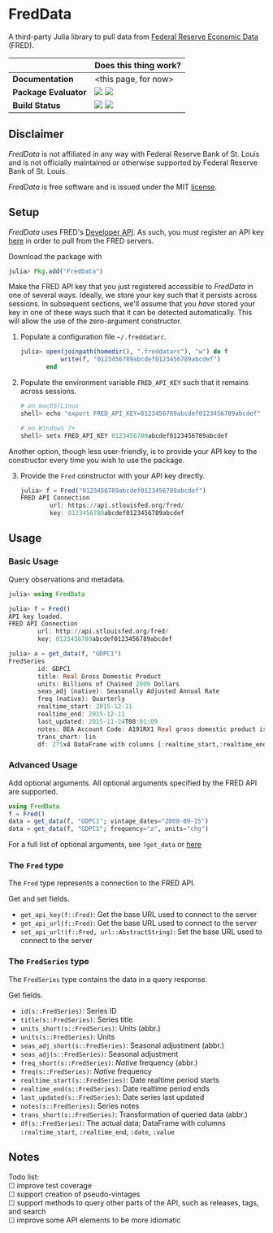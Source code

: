 # FredData

A third-party Julia library to pull data from
[Federal Reserve Economic Data](https://research.stlouisfed.org/fred2/) (FRED).

|                         | Does this thing work?                                             |
| ----------------------- | :---------------------------------------------------------------- |
| **Documentation**       | \<this page, for now\>                                            |
| **Package Evaluator**   | [![][pkg-0.4-img]][pkg-0.4-url] [![][pkg-0.5-img]][pkg-0.5-url]   |
| **Build Status**        | [![][travis-img]][travis-url] [![][appveyor-img]][appveyor-url]   |

## Disclaimer


*FredData* is not affiliated in any way with Federal Reserve Bank of St. Louis and is not
officially maintained or otherwise supported by Federal Reserve Bank of St. Louis.

*FredData* is free software and is issued under the MIT [license](LICENSE.md).

## Setup

*FredData* uses FRED's [Developer API](https://research.stlouisfed.org/docs/api/). As such, 
you must register an API key [here](https://research.stlouisfed.org/docs/api/api_key.html)
in order to pull from the FRED servers.

Download the package with
```julia
julia> Pkg.add("FredData")
```

Make the FRED API key that you just registered accessible to *FredData* in one of several
ways. Ideally, we store your key such that it persists across sessions. In subsequent
sections, we'll assume that you *have* stored your key in one of these ways such that it can
be detected automatically. This will allow the use of the zero-argument constructor.

1. Populate a configuration file `~/.freddatarc`.

    ```julia
    julia> open(joinpath(homedir(), ".freddatarc"), "w") do f
               write(f, "0123456789abcdef0123456789abcdef")
           end
    ```
2. Populate the environment variable `FRED_API_KEY` such that it remains across sessions.

    ```julia
    # on macOS/Linux
    shell> echo "export FRED_API_KEY=0123456789abcdef0123456789abcdef" >> ~/.bashrc

    # on Windows 7+
    shell> setx FRED_API_KEY 0123456789abcdef0123456789abcdef
    ```

Another option, though less user-friendly, is to provide your API key to the constructor
every time you wish to use the package.

3. Provide the `Fred` constructor with your API key directly.

    ```julia
    julia> f = Fred("0123456789abcdef0123456789abcdef")
    FRED API Connection
            url: https://api.stlouisfed.org/fred/
            key: 0123456789abcdef0123456789abcdef
    ```

## Usage

### Basic Usage

Query observations and metadata.
```julia
julia> using FredData

julia> f = Fred()
API key loaded.
FRED API Connection
        url: http://api.stlouisfed.org/fred/
        key: 0123456789abcdef0123456789abcdef

julia> a = get_data(f, "GDPC1")
FredSeries
        id: GDPC1
        title: Real Gross Domestic Product
        units: Billions of Chained 2009 Dollars
        seas_adj (native): Seasonally Adjusted Annual Rate
        freq (native): Quarterly
        realtime_start: 2015-12-11
        realtime_end: 2015-12-11
        last_updated: 2015-11-24T08:01:09
        notes: BEA Account Code: A191RX1 Real gross domestic product is the inflation adjusted value of the goods and services produced by labor and property located in the United States. For more information see the Guide to the National Income and Product Accounts of the United States (NIPA) - (http://www.bea.gov/national/pdf/nipaguid.pdf)
        trans_short: lin
        df: 275x4 DataFrame with columns [:realtime_start,:realtime_end,:date,:value]
```

### Advanced Usage

Add optional arguments. All optional arguments specified by the FRED API are supported.
```julia
using FredData
f = Fred()
data = get_data(f, "GDPC1"; vintage_dates="2008-09-15")
data = get_data(f, "GDPC1"; frequency="a", units="chg")
```

For a full list of optional arguments, see `?get_data` or
[here](https://research.stlouisfed.org/docs/api/fred/series_observations.html)

### The `Fred` type

The `Fred` type represents a connection to the FRED API.

Get and set fields.
- `get_api_key(f::Fred)`: Get the base URL used to connect to the server
- `get_api_url(f::Fred)`: Get the base URL used to connect to the server
- `set_api_url!(f::Fred, url::AbstractString)`: Set the base URL used to connect to the
  server

### The `FredSeries` type

The `FredSeries` type contains the data in a query response.

Get fields.
- `id(s::FredSeries)`: Series ID
- `title(s::FredSeries)`: Series title
- `units_short(s::FredSeries)`: Units (abbr.)
- `units(s::FredSeries)`: Units
- `seas_adj_short(s::FredSeries)`: Seasonal adjustment (abbr.)
- `seas_adj(s::FredSeries)`: Seasonal adjustment
- `freq_short(s::FredSeries)`: *Native* frequency (abbr.)
- `freq(s::FredSeries)`: *Native* frequency
- `realtime_start(s::FredSeries)`: Date realtime period starts
- `realtime_end(s::FredSeries)`: Date realtime period ends
- `last_updated(s::FredSeries)`: Date series last updated
- `notes(s::FredSeries)`: Series notes
- `trans_short(s::FredSeries)`: Transformation of queried data (abbr.)
- `df(s::FredSeries)`: The actual data; DataFrame with columns `:realtime_start`,
  `:realtime_end`, `:date`, `:value`

## Notes

Todo list:  
☐ improve test coverage  
☐ support creation of pseudo-vintages  
☐ support methods to query other parts of the API, such as releases, tags, and search  
☐ improve some API elements to be more idiomatic

[pkg-0.4-img]: http://pkg.julialang.org/badges/FredData_0.4.svg
[pkg-0.4-url]: http://pkg.julialang.org/?pkg=FredData
[pkg-0.5-img]: http://pkg.julialang.org/badges/FredData_0.5.svg
[pkg-0.5-url]: http://pkg.julialang.org/?pkg=FredData
[travis-img]: https://travis-ci.org/micahjsmith/FredData.jl.svg?branch=master
[travis-url]: https://travis-ci.org/micahjsmith/FredData.jl
[appveyor-img]: https://ci.appveyor.com/api/projects/status/qmrotjcadtruev03/branch/master?svg=true
[appveyor-url]: https://ci.appveyor.com/project/micahjsmith/freddata-jl
